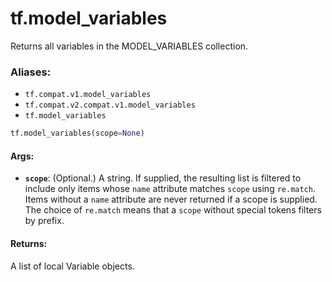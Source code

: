 <div itemscope itemtype="http://developers.google.com/ReferenceObject">
<meta itemprop="name" content="tf.model_variables" />
<meta itemprop="path" content="Stable" />
</div>

# tf.model_variables

Returns all variables in the MODEL_VARIABLES collection.

### Aliases:

* `tf.compat.v1.model_variables`
* `tf.compat.v2.compat.v1.model_variables`
* `tf.model_variables`

``` python
tf.model_variables(scope=None)
```

<!-- Placeholder for "Used in" -->


#### Args:


* <b>`scope`</b>: (Optional.) A string. If supplied, the resulting list is filtered to
  include only items whose `name` attribute matches `scope` using
  `re.match`. Items without a `name` attribute are never returned if a scope
  is supplied. The choice of `re.match` means that a `scope` without special
  tokens filters by prefix.


#### Returns:

A list of local Variable objects.
